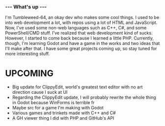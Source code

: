 ### --- What's up ---

I'm Tumbleweed-64, an okay dev who makes some cool things. I used to be into web development a lot, with repos using a lot of HTML and JavaScript. Now, I've used some non-web languages such as C++, C#, and some PowerShell/CMD stuff. I've realized that web development kind of sucks. However, I started to come back because I learned a little PHP. Currently, though, I'm learning Godot and have a game in the works and two ideas that I'll make after that. I have some great projects coming up, so stay tuned for more interesting stuff.

# UPCOMING

- Big update for ClippyEdit, world's greatest text editor with no art direction cause I suck at UI
- Regarding the ClippyEdit update, I will probably rewrite the whole thing in Godot because WinForms is terrible fr
- Maybe src for a game I'm making with Godot
- Various games and trinkets made with C++ and C#
- A GH viewer thing I did with PHP and GitHub's API
